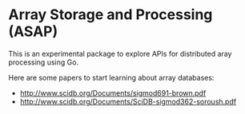 # Array Storage and Processing (ASAP)

This is an experimental package to explore APIs for distributed aray processing using Go.

Here are some papers to start learning about array databases:

* http://www.scidb.org/Documents/sigmod691-brown.pdf
* http://www.scidb.org/Documents/SciDB-sigmod362-soroush.pdf

